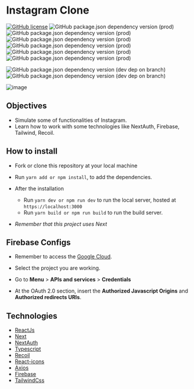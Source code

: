 # Instagram Clone

[![GitHub license](https://img.shields.io/github/license/MSpilari/instagram-clone)](https://github.com/MSpilari/instagram-clone/blob/master/LICENSE)
![GitHub package.json dependency version (prod)](https://img.shields.io/github/package-json/dependency-version/MSpilari/instagram-clone/react)
![GitHub package.json dependency version (prod)](https://img.shields.io/github/package-json/dependency-version/MSpilari/instagram-clone/next)
![GitHub package.json dependency version (prod)](https://img.shields.io/github/package-json/dependency-version/MSpilari/instagram-clone/next-auth)
![GitHub package.json dependency version (prod)](https://img.shields.io/github/package-json/dependency-version/MSpilari/instagram-clone/react-icons)
![GitHub package.json dependency version (prod)](https://img.shields.io/github/package-json/dependency-version/MSpilari/instagram-clone/firebase)
![GitHub package.json dependency version (prod)](https://img.shields.io/github/package-json/dependency-version/MSpilari/instagram-clone/recoil)

![GitHub package.json dependency version (dev dep on branch)](https://img.shields.io/github/package-json/dependency-version/MSpilari/instagram-clone/dev/tailwindcss)
![GitHub package.json dependency version (dev dep on branch)](https://img.shields.io/github/package-json/dependency-version/MSpilari/instagram-clone/dev/typescript)

![image](./src/assets/Instagram_logo.svg)

## Objectives

- Simulate some of functionalities of Instagram.
- Learn how to work with some technologies like NextAuth, Firebase, Tailwind, Recoil.

## How to install

- Fork or clone this repository at your local machine

- Run `yarn add or npm install`, to add the dependencies.

- After the installation

  - Run `yarn dev or npm run dev` to run the local server, hosted at `https://localhost:3000`
  - Run `yarn build or npm run build` to run the build server.

- _Remember that this project uses Next_

## Firebase Configs

- Remember to access the [Google Cloud](https://cloud.google.com).

- Select the project you are working.

- Go to **Menu** > **APIs and services** > **Credentials**

- At the OAuth 2.0 section, insert the **Authorized Javascript Origins** and **Authorized redirects URIs**.

## Technologies

- [ReactJs](https://pt-br.reactjs.org/)
- [Next](https://nextjs.org/)
- [NextAuth](https://next-auth.js.org/)
- [Typescript](https://www.typescriptlang.org/)
- [Recoil](https://recoiljs.org/)
- [React-icons](https://react-icons.github.io/react-icons/)
- [Axios](https://github.com/axios/axios)
- [Firebase](https://firebase.google.com/?hl=pt)
- [TailwindCss](https://tailwindcss.com/)
